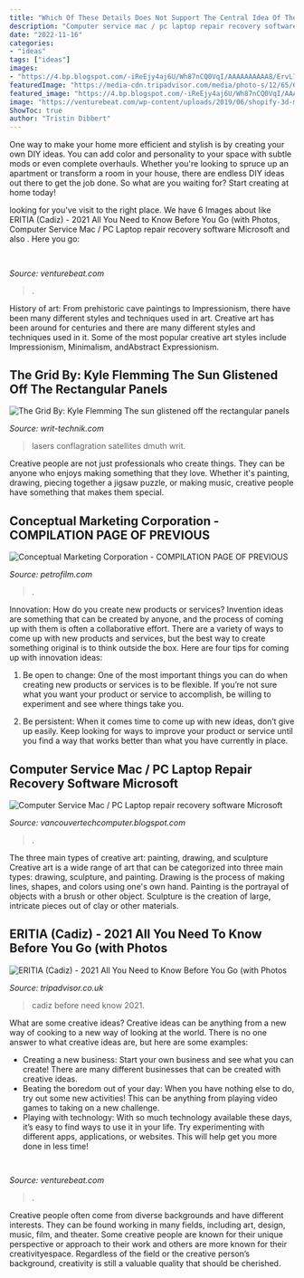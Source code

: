 ```yaml
---
title: "Which Of These Details Does Not Support The Central Idea Of The First Section ~ The Grid By: Kyle Flemming The Sun Glistened Off The Rectangular Panels"
description: "Computer service mac / pc laptop repair recovery software microsoft"
date: "2022-11-16"
categories:
- "ideas"
tags: ["ideas"]
images:
- "https://4.bp.blogspot.com/-iReEjy4aj6U/Wh87nCQ0VqI/AAAAAAAAAA8/ErvL7fnBK0AnmqhYFT1SV36zs83wQHd1ACLcBGAs/s1600/laptop_repair_vancouver.jpg"
featuredImage: "https://media-cdn.tripadvisor.com/media/photo-s/12/65/6d/a5/obra-de-pintura.jpg"
featured_image: "https://4.bp.blogspot.com/-iReEjy4aj6U/Wh87nCQ0VqI/AAAAAAAAAA8/ErvL7fnBK0AnmqhYFT1SV36zs83wQHd1ACLcBGAs/s1600/laptop_repair_vancouver.jpg"
image: "https://venturebeat.com/wp-content/uploads/2019/06/shopify-3d-models.jpg"
ShowToc: true
author: "Tristin Dibbert"
---
```



One way to make your home more efficient and stylish is by creating your own DIY ideas. You can add color and personality to your space with subtle mods or even complete overhauls. Whether you're looking to spruce up an apartment or transform a room in your house, there are endless DIY ideas out there to get the job done. So what are you waiting for? Start creating at home today!

	

		
looking for  you've visit to the right place. We have 6 Images about  like ERITIA (Cadiz) - 2021 All You Need to Know Before You Go (with Photos, Computer Service Mac / PC Laptop repair recovery software Microsoft and also . Here you go:
		
    
## 

<img loading=lazy src="https://venturebeat.com/wp-content/uploads/2019/06/shopify-3d-models.jpg" onerror="this.onerror=null;this.src='https://tse4.mm.bing.net/th?id=OIP.TT16MF0Uq6X0jOCyCSpPPwHaEo&amp;pid=15.1';" alt="">

_Source: venturebeat.com_

>. 

	

History of art: From prehistoric cave paintings to Impressionism, there have been many different styles and techniques used in art.
Creative art has been around for centuries and there are many different styles and techniques used in it. Some of the most popular creative art styles include Impressionism, Minimalism, andAbstract Expressionism.

    
## The Grid By: Kyle Flemming The Sun Glistened Off The Rectangular Panels

<img loading=lazy src="https://writ-technik.com/wp-content/uploads/2019/12/laser-2-300x225.jpg" onerror="this.onerror=null;this.src='https://tse1.mm.bing.net/th?id=OIP.G7g_UOEaUMIUlVWYxL-SXwAAAA&amp;pid=15.1';" alt="The Grid By: Kyle Flemming The sun glistened off the rectangular panels">

_Source: writ-technik.com_

>lasers conflagration satellites dmuth writ. 

	

Creative people are not just professionals who create things. They can be anyone who enjoys making something that they love. Whether it's painting, drawing, piecing together a jigsaw puzzle, or making music, creative people have something that makes them special.

    
## Conceptual Marketing Corporation - COMPILATION PAGE OF PREVIOUS

<img loading=lazy src="https://www.petrofilm.com/yahoo_site_admin/assets/images/Featured-Tallinn-view.33854249_std.jpg" onerror="this.onerror=null;this.src='https://tse1.mm.bing.net/th?id=OIP.L2lSQjJHRGpj1m_l2dRjmQHaCd&amp;pid=15.1';" alt="Conceptual Marketing Corporation - COMPILATION PAGE OF PREVIOUS">

_Source: petrofilm.com_

>. 

	

Innovation: How do you create new products or services?
Invention ideas are something that can be created by anyone, and the process of coming up with them is often a collaborative effort. There are a variety of ways to come up with new products and services, but the best way to create something original is to think outside the box. Here are four tips for coming up with innovation ideas:
1. Be open to change: One of the most important things you can do when creating new products or services is to be flexible. If you’re not sure what you want your product or service to accomplish, be willing to experiment and see where things take you.

2. Be persistent: When it comes time to come up with new ideas, don’t give up easily. Keep looking for ways to improve your product or service until you find a way that works better than what you have currently in place.

    
## Computer Service Mac / PC Laptop Repair Recovery Software Microsoft

<img loading=lazy src="https://4.bp.blogspot.com/-iReEjy4aj6U/Wh87nCQ0VqI/AAAAAAAAAA8/ErvL7fnBK0AnmqhYFT1SV36zs83wQHd1ACLcBGAs/s1600/laptop_repair_vancouver.jpg" onerror="this.onerror=null;this.src='https://tse2.mm.bing.net/th?id=OIP.XDPa1EecIGspniwVwCXwuQHaFv&amp;pid=15.1';" alt="Computer Service Mac / PC Laptop repair recovery software Microsoft">

_Source: vancouvertechcomputer.blogspot.com_

>. 

	

The three main types of creative art: painting, drawing, and sculpture
Creative art is a wide range of art that can be categorized into three main types: drawing, sculpture, and painting. Drawing is the process of making lines, shapes, and colors using one's own hand. Painting is the portrayal of objects with a brush or other object. Sculpture is the creation of large, intricate pieces out of clay or other materials.

    
## ERITIA (Cadiz) - 2021 All You Need To Know Before You Go (with Photos

<img loading=lazy src="https://media-cdn.tripadvisor.com/media/photo-s/12/65/6d/a5/obra-de-pintura.jpg" onerror="this.onerror=null;this.src='https://tse4.mm.bing.net/th?id=OIP.qJfXrHRDiD5ctGSxANrCFAAAAA&amp;pid=15.1';" alt="ERITIA (Cadiz) - 2021 All You Need to Know Before You Go (with Photos">

_Source: tripadvisor.co.uk_

>cadiz before need know 2021. 

	

What are some creative ideas?
Creative ideas can be anything from a new way of cooking to a new way of looking at the world. There is no one answer to what creative ideas are, but here are some examples: 
- Creating a new business: Start your own business and see what you can create! There are many different businesses that can be created with creative ideas.
- Beating the boredom out of your day: When you have nothing else to do, try out some new activities! This can be anything from playing video games to taking on a new challenge.
- Playing with technology: With so much technology available these days, it’s easy to find ways to use it in your life. Try experimenting with different apps, applications, or websites. This will help get you more done in less time!

    
## 

<img loading=lazy src="https://venturebeat.com/wp-content/uploads/2018/02/img_0042.jpg?w=800" onerror="this.onerror=null;this.src='https://tse4.mm.bing.net/th?id=OIP.7zOqJHafBM--n6fC0dZm-wHaEK&amp;pid=15.1';" alt="">

_Source: venturebeat.com_

>. 

	

Creative people often come from diverse backgrounds and have different interests. They can be found working in many fields, including art, design, music, film, and theater. Some creative people are known for their unique perspective or approach to their work and others are more known for their creativityespace. Regardless of the field or the creative person’s background, creativity is still a valuable quality that should be cherished.

